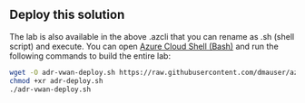 ## Deploy this solution

The lab is also available in the above .azcli that you can rename as .sh (shell script) and execute. You can open [Azure Cloud Shell (Bash)](https://shell.azure.com) and run the following commands to build the entire lab:

```bash
wget -O adr-vwan-deploy.sh https://raw.githubusercontent.com/dmauser/azure-dns-private-resolver/main/vwan-lab/adr-vwan-deploy.azcli
chmod +xr adr-deploy.sh
./adr-vwan-deploy.sh 
```